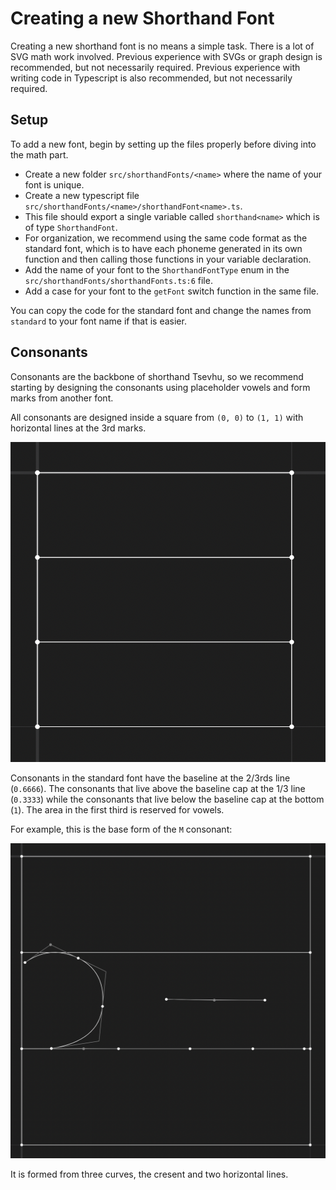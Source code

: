 # Creating a new Shorthand Font

Creating a new shorthand font is no means a simple task. There is a lot of SVG math work involved. Previous experience with SVGs or graph design is recommended, but not necessarily required. Previous experience with writing code in Typescript is also recommended, but not necessarily required.

## Setup

To add a new font, begin by setting up the files properly before diving into the math part.

* Create a new folder  `src/shorthandFonts/<name>` where the name of your font is unique.
* Create a new typescript file `src/shorthandFonts/<name>/shorthandFont<name>.ts`.
* This file should export a single variable called `shorthand<name>` which is of type `ShorthandFont`.
* For organization, we recommend using the same code format as the standard font, which is to have each phoneme generated in its own function and then calling those functions in your variable declaration.
* Add the name of your font to the `ShorthandFontType` enum in the `src/shorthandFonts/shorthandFonts.ts:6` file.
* Add a case for your font to the `getFont` switch function in the same file.

You can copy the code for the standard font and change the names from `standard` to your font name if that is easier.

## Consonants

Consonants are the backbone of shorthand Tsevhu, so we recommend starting by designing the consonants using placeholder vowels and form marks from another font. 

All consonants are designed inside a square from `(0, 0)` to `(1, 1)` with horizontal lines at the 3rd marks.

![img](../../img/consonant_bounds.png)

Consonants in the standard font have the baseline at the 2/3rds line (`0.6666`). The consonants that live above the baseline cap at the 1/3 line (`0.3333`) while the consonants that live below the baseline cap at the bottom (`1`). The area in the first third is reserved for vowels.

For example, this is the base form of the `M` consonant:

![img](../../img/consonant_m.png)

It is formed from three curves, the cresent and two horizontal lines.
